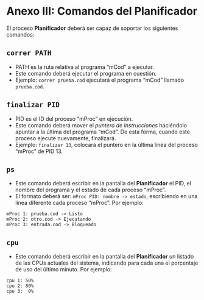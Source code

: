 # Anexo III: Comandos del Planificador

El proceso **Planificador** deberá ser capaz de soportar los siguientes comandos:

## `correr PATH`
- PATH es la ruta relativa al programa “mCod” a ejecutar.
- Este comando deberá ejecutar el programa en cuestión.
- Ejemplo: `correr prueba.cod` ejecutará el programa “mCod” llamado `prueba.cod`.

## `finalizar PID`
- PID es el ID del proceso “mProc” en ejecución.
- Este comando deberá mover el *puntero de instrucciones* haciéndolo apuntar a la última del programa “mCod”. De esta forma, cuando este proceso ejecute nuevamente, finalizará.
- Ejemplo: `finalizar 13`, colocará el puntero en la última línea del proceso “mProc” de PID 13.

## `ps`
- Este comando deberá escribir en la pantalla del **Planificador** el PID, el nombre del programa y el estado de cada proceso “mProc”.
- El formato deberá ser: `mProc PID: nombre -> estado`, escribiendo en una línea diferente cada proceso “mProc”. Por ejemplo:

```
mProc 1: prueba.cod -> Listo
mProc 2: otro.cod -> Ejecutando
mProc 3: entrada.cod -> Bloqueado
```

## `cpu`

- Este comando deberá escribir en la pantalla del **Planificador** un listado de las CPUs actuales del sistema, indicando para cada una el porcentaje de uso del último minuto. Por ejemplo:

```
cpu 1: 50%
cpu 2: 80%
cpu 3:  0%
```
